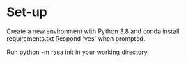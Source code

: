 # Set-up
Create a new environment with Python 3.8 and conda install requirements.txt
Respond 'yes' when prompted.

Run python -m rasa init in your working directory.